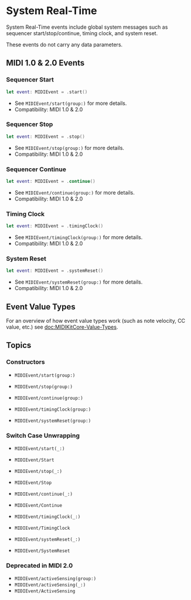 # System Real-Time

System Real-Time events include global system messages such as sequencer start/stop/continue, timing clock, and system reset.

These events do not carry any data parameters.

## MIDI 1.0 & 2.0 Events

### Sequencer Start

```swift
let event: MIDIEvent = .start()
```

- See ``MIDIEvent/start(group:)`` for more details.
- Compatibility: MIDI 1.0 & 2.0

### Sequencer Stop

```swift
let event: MIDIEvent = .stop()
```

- See ``MIDIEvent/stop(group:)`` for more details.
- Compatibility: MIDI 1.0 & 2.0

### Sequencer Continue

```swift
let event: MIDIEvent = .continue()
```

- See ``MIDIEvent/continue(group:)`` for more details.
- Compatibility: MIDI 1.0 & 2.0

### Timing Clock

```swift
let event: MIDIEvent = .timingClock()
```

- See ``MIDIEvent/timingClock(group:)`` for more details.
- Compatibility: MIDI 1.0 & 2.0

### System Reset

```swift
let event: MIDIEvent = .systemReset()
```

- See ``MIDIEvent/systemReset(group:)`` for more details.
- Compatibility: MIDI 1.0 & 2.0

## Event Value Types

For an overview of how event value types work (such as note velocity, CC value, etc.) see <doc:MIDIKitCore-Value-Types>.

## Topics

### Constructors

- ``MIDIEvent/start(group:)``

- ``MIDIEvent/stop(group:)``

- ``MIDIEvent/continue(group:)``

- ``MIDIEvent/timingClock(group:)``

- ``MIDIEvent/systemReset(group:)``

### Switch Case Unwrapping

- ``MIDIEvent/start(_:)``
- ``MIDIEvent/Start``

- ``MIDIEvent/stop(_:)``
- ``MIDIEvent/Stop``

- ``MIDIEvent/continue(_:)``
- ``MIDIEvent/Continue``

- ``MIDIEvent/timingClock(_:)``
- ``MIDIEvent/TimingClock``

- ``MIDIEvent/systemReset(_:)``
- ``MIDIEvent/SystemReset``

### Deprecated in MIDI 2.0

- ``MIDIEvent/activeSensing(group:)``
- ``MIDIEvent/activeSensing(_:)``
- ``MIDIEvent/ActiveSensing``
